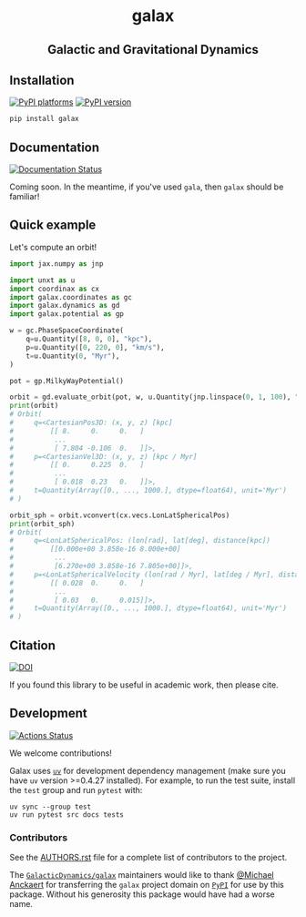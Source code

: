 <h1 align='center'> galax </h1>
<h2 align="center">Galactic and Gravitational Dynamics</h2>

## Installation

[![PyPI platforms][pypi-platforms]][pypi-link]
[![PyPI version][pypi-version]][pypi-link]

<!-- [![Conda-Forge][conda-badge]][conda-link] -->

```bash
pip install galax
```

## Documentation

[![Documentation Status][rtd-badge]][rtd-link]

Coming soon. In the meantime, if you've used `gala`, then `galax` should be
familiar!

## Quick example

Let's compute an orbit!

```python
import jax.numpy as jnp

import unxt as u
import coordinax as cx
import galax.coordinates as gc
import galax.dynamics as gd
import galax.potential as gp

w = gc.PhaseSpaceCoordinate(
    q=u.Quantity([8, 0, 0], "kpc"),
    p=u.Quantity([0, 220, 0], "km/s"),
    t=u.Quantity(0, "Myr"),
)

pot = gp.MilkyWayPotential()

orbit = gd.evaluate_orbit(pot, w, u.Quantity(jnp.linspace(0, 1, 100), "Gyr"))
print(orbit)
# Orbit(
#     q=<CartesianPos3D: (x, y, z) [kpc]
#         [[ 8.     0.     0.   ]
#          ...
#          [ 7.804 -0.106  0.   ]]>,
#     p=<CartesianVel3D: (x, y, z) [kpc / Myr]
#         [[ 0.     0.225  0.   ]
#          ...
#          [ 0.018  0.23   0.   ]]>,
#     t=Quantity(Array([0., ..., 1000.], dtype=float64), unit='Myr')
# )

orbit_sph = orbit.vconvert(cx.vecs.LonLatSphericalPos)
print(orbit_sph)
# Orbit(
#     q=<LonLatSphericalPos: (lon[rad], lat[deg], distance[kpc])
#         [[0.000e+00 3.858e-16 8.000e+00]
#          ...
#          [6.270e+00 3.858e-16 7.805e+00]]>,
#     p=<LonLatSphericalVelocity (lon[rad / Myr], lat[deg / Myr], distance[kpc / Myr])
#         [[ 0.028  0.     0.   ]
#          ...
#          [ 0.03   0.     0.015]]>,
#     t=Quantity(Array([0., ..., 1000.], dtype=float64), unit='Myr')
# )
```

## Citation

[![DOI][zenodo-badge]][zenodo-link]

If you found this library to be useful in academic work, then please cite.

## Development

[![Actions Status][actions-badge]][actions-link]

We welcome contributions!

Galax uses [`uv`](https://docs.astral.sh/uv) for development dependency
management (make sure you have `uv` version >=0.4.27 installed). For example, to
run the test suite, install the `test` group and run `pytest` with:

```
uv sync --group test
uv run pytest src docs tests
```

### Contributors

See the
[AUTHORS.rst](https://github.com/GalacticDynamics/galax/blob/main/AUTHORS.rst)
file for a complete list of contributors to the project.

The [`GalacticDynamics/galax`](https://github.com/GalacticDynamics/galax)
maintainers would like to thank
[@Michael Anckaert](https://github.com/MichaelAnckaert) for transferring the
`galax` project domain on [`PyPI`][pypi-link] for use by this package. Without
his generosity this package would have had a worse name.

<!-- SPHINX-START -->

<!-- prettier-ignore-start -->
[actions-badge]:            https://github.com/GalacticDynamics/galax/workflows/CI/badge.svg
[actions-link]:             https://github.com/GalacticDynamics/galax/actions
[codecov-badge]:            https://codecov.io/gh/GalacticDynamics/galax/graph/badge.svg?token=PC553LZFFJ
[codecov-link]:             https://codecov.io/gh/GalacticDynamics/galax
[conda-badge]:              https://img.shields.io/conda/vn/conda-forge/galax
[conda-link]:               https://github.com/conda-forge/galax-feedstock
[github-discussions-badge]: https://img.shields.io/static/v1?label=Discussions&message=Ask&color=blue&logo=github
[github-discussions-link]:  https://github.com/GalacticDynamics/galax/discussions
[pypi-link]:                https://pypi.org/project/galax/
[pypi-platforms]:           https://img.shields.io/pypi/pyversions/galax
[pypi-version]:             https://img.shields.io/pypi/v/galax
[rtd-badge]:                https://readthedocs.org/projects/galax/badge/?version=latest
[rtd-link]:                 https://galax.readthedocs.io/en/latest/?badge=latest
[zenodo-badge]:             https://zenodo.org/badge/706347349.svg
[zenodo-link]:              https://zenodo.org/doi/10.5281/zenodo.11553324

<!-- prettier-ignore-end -->
